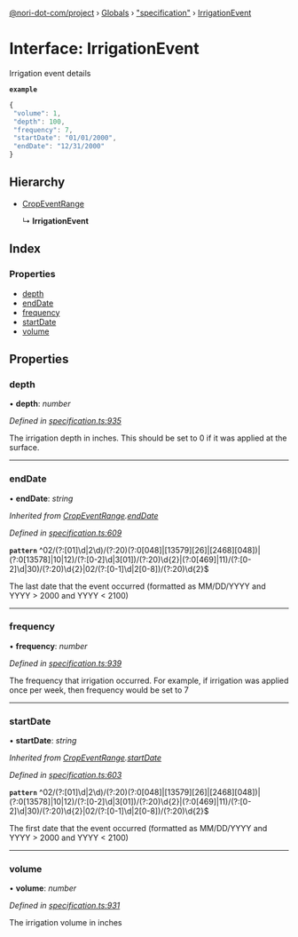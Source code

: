 [@nori-dot-com/project](../README.md) › [Globals](../globals.md) › ["specification"](../modules/_specification_.md) › [IrrigationEvent](_specification_.irrigationevent.md)

# Interface: IrrigationEvent

Irrigation event details

**`example`** 

```js
{
 "volume": 1,
 "depth": 100,
 "frequency": 7,
 "startDate": "01/01/2000",
 "endDate": "12/31/2000"
}
```

## Hierarchy

* [CropEventRange](_specification_.cropeventrange.md)

  ↳ **IrrigationEvent**

## Index

### Properties

* [depth](_specification_.irrigationevent.md#depth)
* [endDate](_specification_.irrigationevent.md#enddate)
* [frequency](_specification_.irrigationevent.md#frequency)
* [startDate](_specification_.irrigationevent.md#startdate)
* [volume](_specification_.irrigationevent.md#volume)

## Properties

###  depth

• **depth**: *number*

*Defined in [specification.ts:935](https://github.com/nori-dot-eco/nori-dot-com/blob/1de928d/packages/project/src/specification.ts#L935)*

The irrigation depth in inches. This should be set to 0 if it was applied at the surface.

___

###  endDate

• **endDate**: *string*

*Inherited from [CropEventRange](_specification_.cropeventrange.md).[endDate](_specification_.cropeventrange.md#enddate)*

*Defined in [specification.ts:609](https://github.com/nori-dot-eco/nori-dot-com/blob/1de928d/packages/project/src/specification.ts#L609)*

**`pattern`** ^02\/(?:[01]\d|2\d)\/(?:20)(?:0[048]|[13579][26]|[2468][048])|(?:0[13578]|10|12)\/(?:[0-2]\d|3[01])\/(?:20)\d{2}|(?:0[469]|11)\/(?:[0-2]\d|30)\/(?:20)\d{2}|02\/(?:[0-1]\d|2[0-8])\/(?:20)\d{2}$

The last date that the event occurred (formatted as MM/DD/YYYY and YYYY > 2000 and YYYY < 2100)

___

###  frequency

• **frequency**: *number*

*Defined in [specification.ts:939](https://github.com/nori-dot-eco/nori-dot-com/blob/1de928d/packages/project/src/specification.ts#L939)*

The frequency that irrigation occurred. For example, if irrigation was applied once per week, then frequency would be set to 7

___

###  startDate

• **startDate**: *string*

*Inherited from [CropEventRange](_specification_.cropeventrange.md).[startDate](_specification_.cropeventrange.md#startdate)*

*Defined in [specification.ts:603](https://github.com/nori-dot-eco/nori-dot-com/blob/1de928d/packages/project/src/specification.ts#L603)*

**`pattern`** ^02\/(?:[01]\d|2\d)\/(?:20)(?:0[048]|[13579][26]|[2468][048])|(?:0[13578]|10|12)\/(?:[0-2]\d|3[01])\/(?:20)\d{2}|(?:0[469]|11)\/(?:[0-2]\d|30)\/(?:20)\d{2}|02\/(?:[0-1]\d|2[0-8])\/(?:20)\d{2}$

The first date that the event occurred (formatted as MM/DD/YYYY and YYYY > 2000 and YYYY < 2100)

___

###  volume

• **volume**: *number*

*Defined in [specification.ts:931](https://github.com/nori-dot-eco/nori-dot-com/blob/1de928d/packages/project/src/specification.ts#L931)*

The irrigation volume in inches
